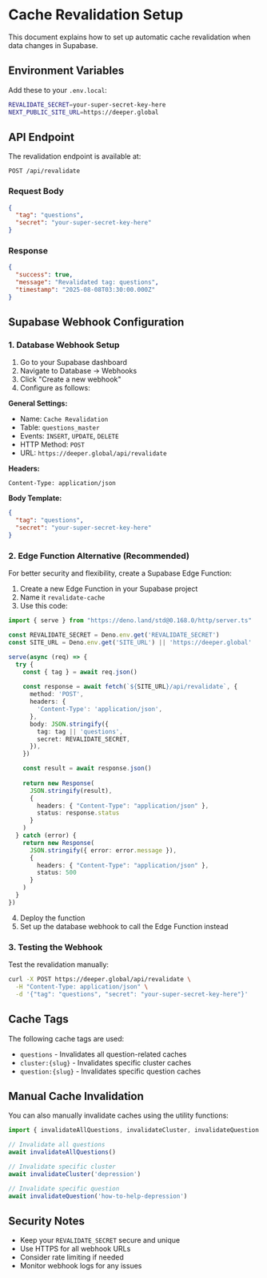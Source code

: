 # Cache Revalidation Setup

This document explains how to set up automatic cache revalidation when data changes in Supabase.

## Environment Variables

Add these to your `.env.local`:

```bash
REVALIDATE_SECRET=your-super-secret-key-here
NEXT_PUBLIC_SITE_URL=https://deeper.global
```

## API Endpoint

The revalidation endpoint is available at:
```
POST /api/revalidate
```

### Request Body
```json
{
  "tag": "questions",
  "secret": "your-super-secret-key-here"
}
```

### Response
```json
{
  "success": true,
  "message": "Revalidated tag: questions",
  "timestamp": "2025-08-08T03:30:00.000Z"
}
```

## Supabase Webhook Configuration

### 1. Database Webhook Setup

1. Go to your Supabase dashboard
2. Navigate to Database → Webhooks
3. Click "Create a new webhook"
4. Configure as follows:

**General Settings:**
- Name: `Cache Revalidation`
- Table: `questions_master`
- Events: `INSERT`, `UPDATE`, `DELETE`
- HTTP Method: `POST`
- URL: `https://deeper.global/api/revalidate`

**Headers:**
```
Content-Type: application/json
```

**Body Template:**
```json
{
  "tag": "questions",
  "secret": "your-super-secret-key-here"
}
```

### 2. Edge Function Alternative (Recommended)

For better security and flexibility, create a Supabase Edge Function:

1. Create a new Edge Function in your Supabase project
2. Name it `revalidate-cache`
3. Use this code:

```typescript
import { serve } from "https://deno.land/std@0.168.0/http/server.ts"

const REVALIDATE_SECRET = Deno.env.get('REVALIDATE_SECRET')
const SITE_URL = Deno.env.get('SITE_URL') || 'https://deeper.global'

serve(async (req) => {
  try {
    const { tag } = await req.json()
    
    const response = await fetch(`${SITE_URL}/api/revalidate`, {
      method: 'POST',
      headers: {
        'Content-Type': 'application/json',
      },
      body: JSON.stringify({
        tag: tag || 'questions',
        secret: REVALIDATE_SECRET,
      }),
    })

    const result = await response.json()
    
    return new Response(
      JSON.stringify(result),
      { 
        headers: { "Content-Type": "application/json" },
        status: response.status
      }
    )
  } catch (error) {
    return new Response(
      JSON.stringify({ error: error.message }),
      { 
        headers: { "Content-Type": "application/json" },
        status: 500
      }
    )
  }
})
```

4. Deploy the function
5. Set up the database webhook to call the Edge Function instead

### 3. Testing the Webhook

Test the revalidation manually:

```bash
curl -X POST https://deeper.global/api/revalidate \
  -H "Content-Type: application/json" \
  -d '{"tag": "questions", "secret": "your-super-secret-key-here"}'
```

## Cache Tags

The following cache tags are used:

- `questions` - Invalidates all question-related caches
- `cluster:{slug}` - Invalidates specific cluster caches
- `question:{slug}` - Invalidates specific question caches

## Manual Cache Invalidation

You can also manually invalidate caches using the utility functions:

```typescript
import { invalidateAllQuestions, invalidateCluster, invalidateQuestion } from '@/lib/supabase'

// Invalidate all questions
await invalidateAllQuestions()

// Invalidate specific cluster
await invalidateCluster('depression')

// Invalidate specific question
await invalidateQuestion('how-to-help-depression')
```

## Security Notes

- Keep your `REVALIDATE_SECRET` secure and unique
- Use HTTPS for all webhook URLs
- Consider rate limiting if needed
- Monitor webhook logs for any issues

